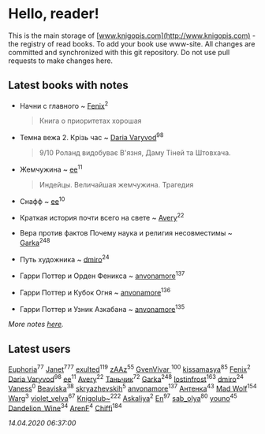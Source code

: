 # Hello, reader!
This is the main storage of [www.knigopis.com](http://www.knigopis.com) - the registry of read books.
To add your book use www-site. All changes are committed and synchronized with this git repository.
Do not use pull requests to make changes here.


## Latest books with notes
* Начни с главного ~ [Fenix](users/111/111367585493471720963-google)<sup>2</sup>
    > Книга о приоритетах хорошая

* Темна вежа 2. Крізь час ~ [Daria Varyvod](users/829/829893410524253-facebook)<sup>98</sup>
    > 9/10 Роланд видобуває В'язня, Даму Тіней та Штовхача.

* Жемчужина ~ [ee](users/219/2195256973544755662-mailru)<sup>11</sup>
    > Индейцы. Величайшая жемчужина. Трагедия

* Снафф ~ [ee](users/219/2195256973544755662-mailru)<sup>10</sup>

* Краткая история почти всего на свете ~ [Avery](users/567/56734832-yandex)<sup>22</sup>

* Вера против фактов Почему наука и религия несовместимы ~ [Garka](users/115/115753719718250012620-google)<sup>248</sup>

* Путь художника ~ [dmiro](users/571/5714115-vkontakte)<sup>24</sup>

* Гарри Поттер и Орден Феникса ~ [anvonamore](users/595/5957175-vkontakte)<sup>137</sup>

* Гарри Поттер и Кубок Огня ~ [anvonamore](users/595/5957175-vkontakte)<sup>136</sup>

* Гарри Поттер и Узник Азкабана ~ [anvonamore](users/595/5957175-vkontakte)<sup>135</sup>


_More notes [here](latest_books_with_notes.md)._


## Latest users
[Euphoria](users/106/106304994652616315178-google)<sup>77</sup> 
[Janet](users/108/108113656204404967440-google)<sup>777</sup> 
[exulted](users/100/100599204551896265722-google)<sup>119</sup> 
[zAAz](users/202/202248233-vkontakte)<sup>55</sup> 
[GvenVivar ](users/158/158266434925901-facebook)<sup>100</sup> 
[kissamasya](users/684/68439978-vkontakte)<sup>85</sup> 
[Fenix](users/111/111367585493471720963-google)<sup>2</sup> 
[Daria Varyvod](users/829/829893410524253-facebook)<sup>98</sup> 
[ee](users/219/2195256973544755662-mailru)<sup>11</sup> 
[Avery](users/567/56734832-yandex)<sup>22</sup> 
[Таньчик](users/209/2096581563762610-facebook)<sup>72</sup> 
[Garka](users/115/115753719718250012620-google)<sup>248</sup> 
[lostinfrost](users/217/217891524-vkontakte)<sup>163</sup> 
[dmiro](users/571/5714115-vkontakte)<sup>24</sup> 
[Vaness](users/108/108832317362761277652-google)<sup>0</sup> 
[Beaviska](users/102/10202544960024508-facebook)<sup>38</sup> 
[skryazhevskih](users/383/383165880-vkontakte)<sup>5</sup> 
[anvonamore](users/595/5957175-vkontakte)<sup>137</sup> 
[Антенка](users/118/118158645037334943900-google)<sup>43</sup> 
[Mad Wolf](users/947/94738840-vkontakte)<sup>154</sup> 
[Warg](users/617/617485998834660-facebook)<sup>3</sup> 
[violet_velva](users/116/116961712580551399099-google)<sup>67</sup> 
[Knigolub~](users/111/111878597279669641685-google)<sup>222</sup> 
[Askaliya](users/326/326783541-vkontakte)<sup>2</sup> 
[En](users/333/333646551-vkontakte)<sup>97</sup> 
[sab_olya](users/139/139338401-vkontakte)<sup>80</sup> 
[youno](users/302/302928912-vkontakte)<sup>45</sup> 
[Dandelion_Wine](users/586/58602788-vkontakte)<sup>34</sup> 
[ArenF](users/113/113523157-vkontakte)<sup>4</sup> 
[Chiffi](users/105/105831994080785626680-google)<sup>184</sup> 


_14.04.2020 06:37:00_
